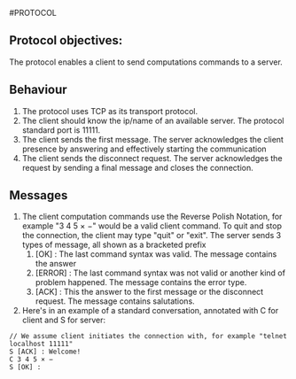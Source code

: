 #PROTOCOL
## Protocol objectives:
The protocol enables a client to send computations commands to a server.
## Behaviour
1. The protocol uses TCP as its transport protocol.
2. The client should know the ip/name of an available server. The protocol standard port is 11111.
3. The client sends the first message. The server acknowledges the client presence by answering and effectively starting the communication
4. The client sends the disconnect request. The server acknowledges the request by sending a final message and closes the connection.
## Messages
1. The client computation commands use the Reverse Polish Notation, for example "3 4 5 × −" would be a valid client command. To quit and stop the connection, the client may type "quit" or "exit". The server sends 3 types of message, all shown as a bracketed prefix
   1. [OK] : The last command syntax was valid. The message contains the answer
   2. [ERROR] : The last command syntax was not valid or another kind of problem happened. The message contains the error type.
   3. [ACK] : This the answer to the first message or the disconnect request. The message contains salutations.
2. Here's in an example of a standard conversation, annotated with C for client and S for server:
```
// We assume client initiates the connection with, for example "telnet localhost 11111"
S [ACK] : Welcome!
C 3 4 5 × −
S [OK] :  
```
